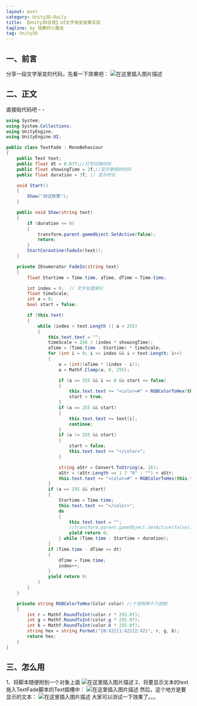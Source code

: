 ```yaml
---
layout: post
category: Unity3D-Daily
title: 【Unity3D日常】UI文字渐变效果实现
tagline: by 恬静的小魔龙
tag: Unity3D
---
```


## 一、前言
分享一段文字渐变的代码，先看一下效果吧：
![在这里插入图片描述](https://img-blog.csdnimg.cn/20190919172557838.gif)

## 二、正文
直接贴代码吧 - -

```csharp
using System;
using System.Collections;
using UnityEngine;
using UnityEngine.UI;

public class TextFade : MonoBehaviour
{
    public Text text;
    public float dt = 0.07f;//打字间隔时间
    public float showingTime = 2f;//显示使用的时间
    public float duration = 3f; // 显示时长

    void Start()
    {
        Show("测试效果");
    }

    public void Show(string text)
    {
        if (duration <= 0)
        {
            transform.parent.gameObject.SetActive(false);
            return;
        }
        StartCoroutine(FadeIn(text));
    }

    private IEnumerator FadeIn(string text)
    {
        float Startime = Time.time, aTime, dTime = Time.time;

        int index = 0;  // 文字长度索引
        float timeScale;
        int a = 0;
        bool start = false;

        if (this.text)
        {
            while (index < text.Length || a < 255)
            {
                this.text.text = "";
                timeScale = 256 / (index * showingTime);
                aTime = (Time.time - Startime) * timeScale;
                for (int i = 0; i <= index && i < text.Length; i++)
                {
                    a = (int)(aTime * (index - i));
                    a = Mathf.Clamp(a, 0, 255);

                    if (a == 255 && i == 0 && start == false)
                    {
                        this.text.text += "<color=#" + RGBColorToHex(this.text.color) + "ff>";
                        start = true;
                    }
                    if (a == 255 && start)
                    {
                        this.text.text += text[i];
                        continue;
                    }
                    if (a != 255 && start)
                    {
                        start = false;
                        this.text.text += "</color>";
                    }

                    string aStr = Convert.ToString(a, 16);
                    aStr = (aStr.Length == 1 ? "0" : "") + aStr;
                    this.text.text += "<color=#" + RGBColorToHex(this.text.color) + aStr + ">" + text[i] + "</color>";
                }
                if (a == 255 && start)
                {
                    Startime = Time.time;
                    this.text.text += "</color>";
                    do
                    {
                        this.text.text = "";
                        //transform.parent.gameObject.SetActive(false);
                        yield return 0;
                    } while (Time.time - Startime > duration);
                }
                if (Time.time - dTime >= dt)
                {
                    dTime = Time.time;
                    index++;
                }
                yield return 0;
            }
        }
    }

    private string RGBColorToHex(Color color) //十进制转十六进制
    {
        int r = Mathf.RoundToInt(color.r * 255.0f);
        int g = Mathf.RoundToInt(color.g * 255.0f);
        int b = Mathf.RoundToInt(color.b * 255.0f);
        string hex = string.Format("{0:X2}{1:X2}{2:X2}", r, g, b);
        return hex;
    }
}
```

## 三、怎么用
1、将脚本随便附到一个对象上面
![在这里插入图片描述](https://img-blog.csdnimg.cn/20190919172724654.png)
2、将要显示文本的text拖入TextFade脚本的Text插槽中：
![在这里插入图片描述](https://img-blog.csdnimg.cn/2019091917281011.png?x-oss-process=image/watermark,type_ZmFuZ3poZW5naGVpdGk,shadow_10,text_aHR0cHM6Ly9ibG9nLmNzZG4ubmV0L3E3NjQ0MjQ1Njc=,size_16,color_FFFFFF,t_70)
然后，这个地方是要显示的文本：
![在这里插入图片描述](https://img-blog.csdnimg.cn/20190919172842424.png)
大家可以测试一下效果了。。。
